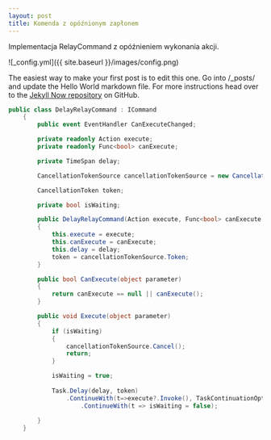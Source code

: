 ```yaml
---
layout: post
title: Komenda z opóźnionym zapłonem
---
```


Implementacja RelayCommand z opóźnieniem wykonania akcji.

![_config.yml]({{ site.baseurl }}/images/config.png)

The easiest way to make your first post is to edit this one. Go into /_posts/ and update the Hello World markdown file. For more instructions head over to the [Jekyll Now repository](https://github.com/barryclark/jekyll-now) on GitHub.

~~~ csharp
public class DelayRelayCommand : ICommand
    {
        public event EventHandler CanExecuteChanged;

        private readonly Action execute;
        private readonly Func<bool> canExecute;

        private TimeSpan delay;

        CancellationTokenSource cancellationTokenSource = new CancellationTokenSource();

        CancellationToken token;

        private bool isWaiting;

        public DelayRelayCommand(Action execute, Func<bool> canExecute = null, TimeSpan delay = default(TimeSpan))
        {
            this.execute = execute;
            this.canExecute = canExecute;
            this.delay = delay;
            token = cancellationTokenSource.Token;
        }

        public bool CanExecute(object parameter)
        {
            return canExecute == null || canExecute();
        }

        public void Execute(object parameter)
        {   
            if (isWaiting)
            {
                cancellationTokenSource.Cancel();
                return;
            }

            isWaiting = true;
            
            Task.Delay(delay, token)
                .ContinueWith(t=>execute?.Invoke(), TaskContinuationOptions.NotOnCanceled)
                    .ContinueWith(t => isWaiting = false);
            
        }
    }
~~~